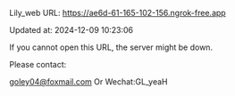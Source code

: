 Lily_web URL: https://ae6d-61-165-102-156.ngrok-free.app

Updated at: 2024-12-09 10:23:06

If you cannot open this URL, the server might be down.

Please contact: 

goley04@foxmail.com Or Wechat:GL_yeaH